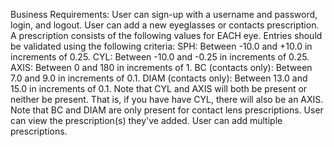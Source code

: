 Business Requirements:
User can sign-up with a username and password, login, and logout.
User can add a new eyeglasses or contacts prescription. A prescription consists of the following values for EACH eye. Entries should be validated using the following criteria:
SPH: Between -10.0 and +10.0 in increments of 0.25.
CYL: Between -10.0 and -0.25 in increments of 0.25.
AXIS: Between 0 and 180 in increments of 1.
BC (contacts only): Between 7.0 and 9.0 in increments of 0.1.
DIAM (contacts only): Between 13.0 and 15.0 in increments of 0.1.
Note that CYL and AXIS will both be present or neither be present. That is, if you have have CYL, there will also be an AXIS.
Note that BC and DIAM are only present for contact lens prescriptions.
User can view the prescription(s) they've added.
User can add multiple prescriptions.